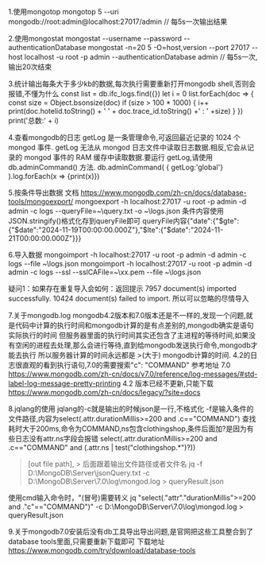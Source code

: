 1.使用mongotop
mongotop 5 --uri mongodb://root:admin@localhost:27017/admin // 每5s一次输出结果

2.使用mongostat
mongostat --username <username> --password <password> --authenticationDatabase <auth-db>
mongostat -n=20 5 -O=host,version --port 27017 --host localhost -u root -p admin --authenticationDatabase admin // 每5s一次,输出20次结束

3.统计输出每条大于多少kb的数据,每次执行需要重新打开mongodb shell,否则会报错,不懂为什么
const list = db.ifc_logs.find({})
let i = 0
list.forEach(doc => {
    const size = Object.bsonsize(doc)
    if (size > 100 * 1000) {
        i++
        print(doc.hotelid.toString() + '   '  + doc.trace_id.toString() +'  :  ' +size)
    }
})
print('总数:' + i)

4.查看mongodb的日志
getLog 是一条管理命令,可返回最近记录的 1024 个 mongod 事件.
getLog 无法从 mongod 日志文件中读取日志数据.相反,它会从记录的 mongod 事件的 RAM 缓存中读取数据.要运行 getLog,请使用 db.adminCommand() 方法.
db.adminCommand( { getLog:'global'} ).log.forEach(x => {print(x)})

5.按条件导出数据
文档  https://www.mongodb.com/zh-cn/docs/database-tools/mongoexport/
mongoexport -h localhost:27017 -u root -p admin -d admin -c logs --queryFile=~\\query.txt -o ~\\logs.json
条件内容使用JSON.stringify()格式化存到queryFile即可
queryFile内容{"date":{"$gte":{"$date":"2024-11-19T00:00:00.000Z"},"$lte":{"$date":"2024-11-21T00:00:00.000Z"}}}

6.导入数据
mongoimport -h localhost:27017 -u root -p admin -d admin -c logs --file ~\\logs.json
mongoimport -h localhost:27017 -u root -p admin -d admin -c logs --ssl --sslCAFile=~\xx.pem --file ~\\logs.json

疑问1：如果存在重复导入会如何：返回提示 7957 document(s) imported successfully. 10424 document(s) failed to import.
所以可以忽略的尽情导入

7.关于mongodb.log
mongodb4.2版本和7.0版本还是不一样的,发现一个问题,就是代码中计算的执行时间和mongodb计算的是有点差别的,mongodb确实是语句实际执行的时间
但服务器里面的执行时间其实还包含了主进程的等待时间,如果没有空闲的进程去处理,那么会进行等待,直到给mongodb发送执行命令,mongodb才能去执行
所以服务器计算的时间永远都是 >(大于) mongodb计算的时间.
4.2的日志很直观的看到执行语句,7.0的需要搜索"c": "COMMAND"
参考地址
7.0  https://www.mongodb.com/zh-cn/docs/v7.0/reference/log-messages/#std-label-log-message-pretty-printing
4.2  版本已经不更新,只能下载 https://www.mongodb.com/zh-cn/docs/legacy/?site=docs

8.jqlang的使用
jqlang的-c就是输出的时候json是一行,不格式化
-f是输入条件的文件路径,内容为select(.attr.durationMillis>=200 and .c=="COMMAND")
查找耗时大于200ms,命令为COMMAND,ns包含clothingshop,条件后面加?是因为有些日志没有attr.ns字段会报错
select(.attr.durationMillis>=200 and .c=="COMMAND" and (.attr.ns | test("clothingshop.*")?))
> [out file path], > 后面跟着输出文件路径或者文件名
jq -f D:\\MongoDB\\Server\\jsonQuery.txt -c D:\MongoDB\Server\7.0\log\mongod.log > queryResult.json

使用cmd输入命令时，"(冒号)需要转义
jq "select(.\"attr\".\"durationMillis\">=200 and .\"c\"==\"COMMAND\")" -c D:\MongoDB\Server\7.0\log\mongod.log > queryResult.json

9.关于mongodb7.0安装后没有db工具导出导出问题,是官网把这些工具整合到了database tools里面,只需要重新下载即可
下载地址 https://www.mongodb.com/try/download/database-tools